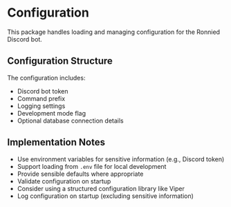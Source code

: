 # Configuration

This package handles loading and managing configuration for the Ronnied Discord bot.

## Configuration Structure

The configuration includes:

- Discord bot token
- Command prefix
- Logging settings
- Development mode flag
- Optional database connection details

## Implementation Notes

- Use environment variables for sensitive information (e.g., Discord token)
- Support loading from `.env` file for local development
- Provide sensible defaults where appropriate
- Validate configuration on startup
- Consider using a structured configuration library like Viper
- Log configuration on startup (excluding sensitive information)
